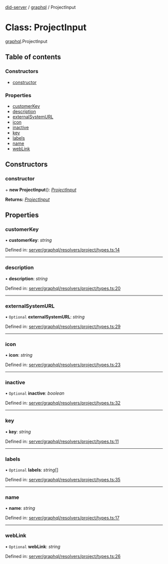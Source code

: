 [did-server](../README.md) / [graphql](../modules/graphql.md) / ProjectInput

# Class: ProjectInput

[graphql](../modules/graphql.md).ProjectInput

## Table of contents

### Constructors

- [constructor](graphql.projectinput.md#constructor)

### Properties

- [customerKey](graphql.projectinput.md#customerkey)
- [description](graphql.projectinput.md#description)
- [externalSystemURL](graphql.projectinput.md#externalsystemurl)
- [icon](graphql.projectinput.md#icon)
- [inactive](graphql.projectinput.md#inactive)
- [key](graphql.projectinput.md#key)
- [labels](graphql.projectinput.md#labels)
- [name](graphql.projectinput.md#name)
- [webLink](graphql.projectinput.md#weblink)

## Constructors

### constructor

\+ **new ProjectInput**(): [*ProjectInput*](graphql.projectinput.md)

**Returns:** [*ProjectInput*](graphql.projectinput.md)

## Properties

### customerKey

• **customerKey**: *string*

Defined in: [server/graphql/resolvers/project/types.ts:14](https://github.com/Puzzlepart/did/blob/45604452/server/graphql/resolvers/project/types.ts#L14)

___

### description

• **description**: *string*

Defined in: [server/graphql/resolvers/project/types.ts:20](https://github.com/Puzzlepart/did/blob/45604452/server/graphql/resolvers/project/types.ts#L20)

___

### externalSystemURL

• `Optional` **externalSystemURL**: *string*

Defined in: [server/graphql/resolvers/project/types.ts:29](https://github.com/Puzzlepart/did/blob/45604452/server/graphql/resolvers/project/types.ts#L29)

___

### icon

• **icon**: *string*

Defined in: [server/graphql/resolvers/project/types.ts:23](https://github.com/Puzzlepart/did/blob/45604452/server/graphql/resolvers/project/types.ts#L23)

___

### inactive

• `Optional` **inactive**: *boolean*

Defined in: [server/graphql/resolvers/project/types.ts:32](https://github.com/Puzzlepart/did/blob/45604452/server/graphql/resolvers/project/types.ts#L32)

___

### key

• **key**: *string*

Defined in: [server/graphql/resolvers/project/types.ts:11](https://github.com/Puzzlepart/did/blob/45604452/server/graphql/resolvers/project/types.ts#L11)

___

### labels

• `Optional` **labels**: *string*[]

Defined in: [server/graphql/resolvers/project/types.ts:35](https://github.com/Puzzlepart/did/blob/45604452/server/graphql/resolvers/project/types.ts#L35)

___

### name

• **name**: *string*

Defined in: [server/graphql/resolvers/project/types.ts:17](https://github.com/Puzzlepart/did/blob/45604452/server/graphql/resolvers/project/types.ts#L17)

___

### webLink

• `Optional` **webLink**: *string*

Defined in: [server/graphql/resolvers/project/types.ts:26](https://github.com/Puzzlepart/did/blob/45604452/server/graphql/resolvers/project/types.ts#L26)

